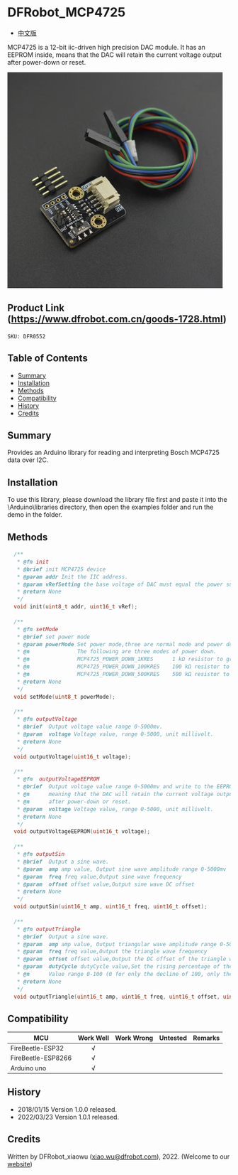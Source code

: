 # DFRobot_MCP4725 

* [中文版](./README_CN.md)
  
MCP4725 is a 12-bit iic-driven high precision DAC module. It has an EEPROM inside, 
means that the DAC will retain the current voltage output after power-down or reset.

![Product Image](./resources/images/DFR0552.png)

## Product Link (https://www.dfrobot.com.cn/goods-1728.html)
    SKU: DFR0552

## Table of Contents
  - [Summary](#summary)
  - [Installation](#installation)
  - [Methods](#methods)
  - [Compatibility](#compatibility)
  - [History](#history)
  - [Credits](#credits)

## Summary
Provides an Arduino library for reading and interpreting Bosch MCP4725 data over I2C.

## Installation

To use this library, please download the library file first and paste it into the \Arduino\libraries directory, then open the examples folder and run the demo in the folder.

## Methods

```C++
  /**
   * @fn init
   * @brief init MCP4725 device
   * @param addr Init the IIC address.
   * @param vRefSetting the base voltage of DAC must equal the power supply voltage, and the unit is millivolt.
   * @return None
   */
  void init(uint8_t addr, uint16_t vRef);

  /**
   * @fn setMode
   * @brief set power mode 
   * @param powerMode Set power mode,three are normal mode and power down mode.
   * @n               The following are three modes of power down.
   * @n               MCP4725_POWER_DOWN_1KRES      1 kΩ resistor to ground
   * @n               MCP4725_POWER_DOWN_100KRES    100 kΩ resistor to ground
   * @n               MCP4725_POWER_DOWN_500KRES    500 kΩ resistor to ground
   * @return None
   */
  void setMode(uint8_t powerMode);
  
  /** 
   * @fn outputVoltage
   * @brief  Output voltage value range 0-5000mv.   
   * @param  voltage Voltage value, range 0-5000, unit millivolt.
   * @return None
   */
  void outputVoltage(uint16_t voltage);

  /**
   * @fn  outputVoltageEEPROM
   * @brief  Output voltage value range 0-5000mv and write to the EEPROM,
   * @n      meaning that the DAC will retain the current voltage output
   * @n      after power-down or reset.
   * @param  voltage Voltage value, range 0-5000, unit millivolt.
   * @return None
   */
  void outputVoltageEEPROM(uint16_t voltage);

  /**
   * @fn outputSin
   * @brief  Output a sine wave.
   * @param  amp amp value, Output sine wave amplitude range 0-5000mv
   * @param  freq freq value,Output sine wave frequency
   * @param  offset offset value,Output sine wave DC offset
   * @return None
   */
  void outputSin(uint16_t amp, uint16_t freq, uint16_t offset);

  /**
   * @fn outputTriangle
   * @brief  Output a sine wave.    
   * @param  amp amp value, Output triangular wave amplitude range 0-5000mv
   * @param  freq freq value,Output the triangle wave frequency
   * @param  offset offset value,Output the DC offset of the triangle wave
   * @param  dutyCycle dutyCycle value,Set the rising percentage of the triangle wave as a percentage of the entire cycle.
   * @n      Value range 0-100 (0 for only the decline of 100, only the rise of paragraph)
   * @return None
   */
  void outputTriangle(uint16_t amp, uint16_t freq, uint16_t offset, uint8_t dutyCycle);

```

## Compatibility

MCU                | Work Well | Work Wrong | Untested  | Remarks
------------------ | :----------: | :----------: | :---------: | -----
FireBeetle-ESP32   |      √       |             |            | 
FireBeetle-ESP8266 |      √       |             |            | 
Arduino uno        |       √      |             |            | 

## History

- 2018/01/15 Version 1.0.0 released.
- 2022/03/23 Version 1.0.1 released.

## Credits

Written by DFRobot_xiaowu (xiao.wu@dfrobot.com), 2022. (Welcome to our [website](https://www.dfrobot.com/))
